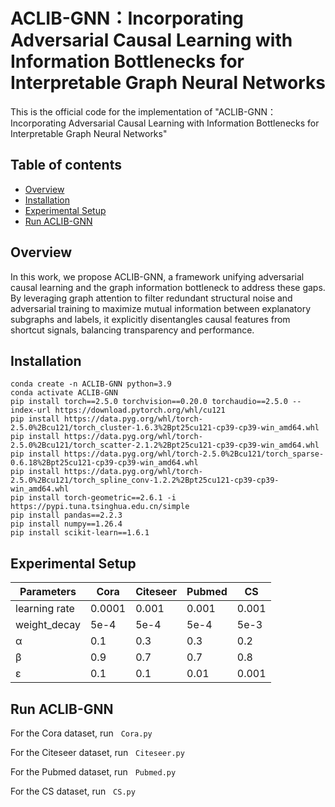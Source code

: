 # ACLIB-GNN：Incorporating Adversarial Causal Learning with Information Bottlenecks for Interpretable Graph Neural Networks
This is the official code for the implementation of "ACLIB-GNN：Incorporating Adversarial Causal Learning with Information Bottlenecks for Interpretable Graph Neural Networks"
## Table of contents
* [Overview](#overview)
* [Installation](#installation)
* [Experimental Setup](#experimental-setup)
* [Run ACLIB-GNN](#run-aclib-gnn)

## Overview

In this work, we propose ACLIB-GNN, a framework unifying adversarial causal learning and the graph information bottleneck to address these gaps. By leveraging graph attention to filter redundant structural noise and adversarial training to maximize mutual information between explanatory subgraphs and labels, it explicitly disentangles causal features from shortcut signals, balancing transparency and performance.

## Installation
```shell
conda create -n ACLIB-GNN python=3.9
conda activate ACLIB-GNN
pip install torch==2.5.0 torchvision==0.20.0 torchaudio==2.5.0 --index-url https://download.pytorch.org/whl/cu121
pip install https://data.pyg.org/whl/torch-2.5.0%2Bcu121/torch_cluster-1.6.3%2Bpt25cu121-cp39-cp39-win_amd64.whl
pip install https://data.pyg.org/whl/torch-2.5.0%2Bcu121/torch_scatter-2.1.2%2Bpt25cu121-cp39-cp39-win_amd64.whl
pip install https://data.pyg.org/whl/torch-2.5.0%2Bcu121/torch_sparse-0.6.18%2Bpt25cu121-cp39-cp39-win_amd64.whl
pip install https://data.pyg.org/whl/torch-2.5.0%2Bcu121/torch_spline_conv-1.2.2%2Bpt25cu121-cp39-cp39-win_amd64.whl
pip install torch-geometric==2.6.1 -i https://pypi.tuna.tsinghua.edu.cn/simple
pip install pandas==2.2.3
pip install numpy==1.26.4
pip install scikit-learn==1.6.1
```

## Experimental Setup

Parameters | Cora | Citeseer | Pubmed | CS
--- | --- | --- | --- | ---
learning rate | 0.0001 | 0.001 | 0.001 | 0.001
weight_decay | 5e-4 | 5e-4 | 5e-4 | 5e-3
α | 0.1 | 0.3 | 0.3 | 0.2
β | 0.9 | 0.7 | 0.7 | 0.8
ε | 0.1 | 0.1 | 0.01 | 0.001

## Run ACLIB-GNN

For the Cora dataset, run &nbsp;
```Cora.py```

For the Citeseer dataset, run &nbsp;
```Citeseer.py```

For the Pubmed dataset, run &nbsp;
```Pubmed.py```

For the CS dataset, run &nbsp;
```CS.py```
